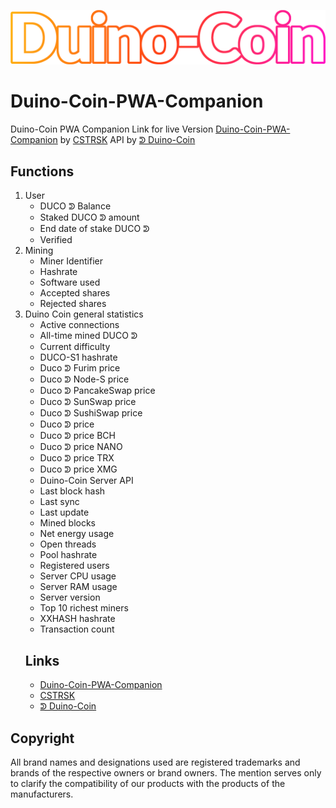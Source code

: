 ![ducobanner](https://github.com/CSTRSK/Duino-Coin-PWA-Companion/raw/main/ducobanner.png)

# Duino-Coin-PWA-Companion
Duino-Coin PWA Companion Link for live Version  [Duino-Coin-PWA-Companion](https://cstrsk.de/Duino-Coin-PWA-Companion/ ) by [CSTRSK](https://cstrsk.de/) API by 
[ᕲ Duino-Coin](https://duinocoin.com/)

## Functions
1. User   
    * DUCO ᕲ Balance
    * Staked DUCO ᕲ amount
    * End date of stake DUCO ᕲ
    * Verified
2. Mining
    * Miner Identifier 
    * Hashrate
    * Software used
    * Accepted shares
    * Rejected shares
3. Duino Coin general statistics
   * Active connections
   * All-time mined DUCO ᕲ
   * Current difficulty
   * DUCO-S1 hashrate
   * Duco ᕲ Furim price
   * Duco ᕲ Node-S price
   * Duco ᕲ PancakeSwap price
   * Duco ᕲ SunSwap price
   * Duco ᕲ SushiSwap price
   * Duco ᕲ price
   * Duco ᕲ price BCH
   * Duco ᕲ price NANO
   * Duco ᕲ price TRX
   * Duco ᕲ price XMG
   * Duino-Coin Server API
   * Last block hash
   * Last sync
   * Last update
   * Mined blocks
   * Net energy usage
   * Open threads
   * Pool hashrate
   * Registered users
   * Server CPU usage
   * Server RAM usage
   * Server version
   * Top 10 richest miners
   * XXHASH hashrate
   * Transaction count
   ## Links
   * [Duino-Coin-PWA-Companion](https://cstrsk.de/Duino-Coin-PWA-Companion/ )
   * [CSTRSK](https://cstrsk.de/)
   * [ᕲ Duino-Coin](https://duinocoin.com/)

## Copyright
All brand names and designations used are registered trademarks and brands of the respective owners or brand owners. The mention serves only to clarify the compatibility of our products with the products of the manufacturers.
